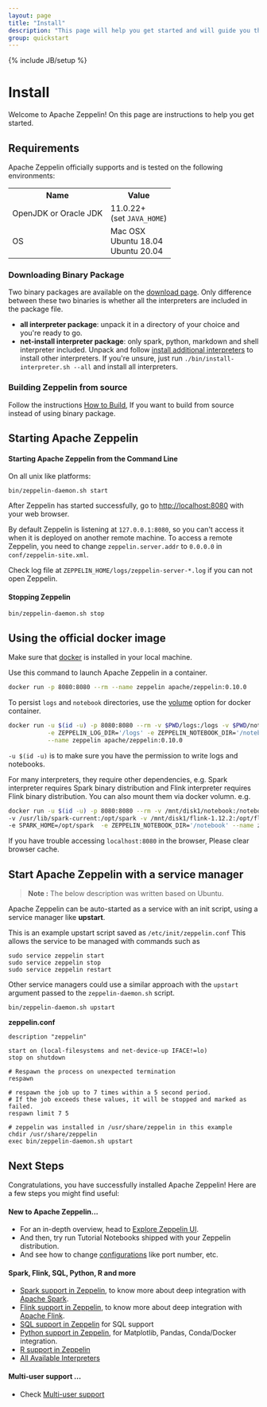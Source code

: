 ```yaml
---
layout: page
title: "Install"
description: "This page will help you get started and will guide you through installing Apache Zeppelin and running it in the command line."
group: quickstart
---
```

<!--
Licensed under the Apache License, Version 2.0 (the "License");
you may not use this file except in compliance with the License.
You may obtain a copy of the License at

http://www.apache.org/licenses/LICENSE-2.0

Unless required by applicable law or agreed to in writing, software
distributed under the License is distributed on an "AS IS" BASIS,
WITHOUT WARRANTIES OR CONDITIONS OF ANY KIND, either express or implied.
See the License for the specific language governing permissions and
limitations under the License.
-->
{% include JB/setup %}

# Install 

<div id="toc"></div>

Welcome to Apache Zeppelin! On this page are instructions to help you get started.

## Requirements 

Apache Zeppelin officially supports and is tested on the following environments:

<table class="table-configuration">
  <tr>
    <th>Name</th>
    <th>Value</th>
  </tr>
  <tr>
    <td>OpenJDK or Oracle JDK</td>
    <td>11.0.22+<br /> (set <code>JAVA_HOME</code>)</td>
  </tr>
  <tr>
    <td>OS</td>
    <td>Mac OSX <br/> Ubuntu 18.04 <br/> Ubuntu 20.04</td>
  </tr>
</table>

### Downloading Binary Package

Two binary packages are available on the [download page](http://zeppelin.apache.org/download.html). Only difference between these two binaries is whether all the interpreters are included in the package file.

- **all interpreter package**: unpack it in a directory of your choice and you're ready to go.
- **net-install interpreter package**: only spark, python, markdown and shell interpreter included. Unpack and follow [install additional interpreters](../usage/interpreter/installation.html) to install other interpreters. If you're unsure, just run `./bin/install-interpreter.sh --all` and install all interpreters.

### Building Zeppelin from source

Follow the instructions [How to Build](../setup/basics/how_to_build.html), If you want to build from source instead of using binary package.

## Starting Apache Zeppelin

#### Starting Apache Zeppelin from the Command Line

On all unix like platforms:

```
bin/zeppelin-daemon.sh start
```

After Zeppelin has started successfully, go to [http://localhost:8080](http://localhost:8080) with your web browser.

By default Zeppelin is listening at `127.0.0.1:8080`, so you can't access it when it is deployed on another remote machine.
To access a remote Zeppelin, you need to change `zeppelin.server.addr` to `0.0.0.0` in `conf/zeppelin-site.xml`.

Check log file at `ZEPPELIN_HOME/logs/zeppelin-server-*.log` if you can not open Zeppelin.

#### Stopping Zeppelin

```
bin/zeppelin-daemon.sh stop
```


## Using the official docker image

Make sure that [docker](https://www.docker.com/community-edition) is installed in your local machine.  

Use this command to launch Apache Zeppelin in a container.

```bash
docker run -p 8080:8080 --rm --name zeppelin apache/zeppelin:0.10.0

```

To persist `logs` and `notebook` directories, use the [volume](https://docs.docker.com/engine/reference/commandline/run/#mount-volume--v-read-only) option for docker container.

```bash
docker run -u $(id -u) -p 8080:8080 --rm -v $PWD/logs:/logs -v $PWD/notebook:/notebook \
           -e ZEPPELIN_LOG_DIR='/logs' -e ZEPPELIN_NOTEBOOK_DIR='/notebook' \
           --name zeppelin apache/zeppelin:0.10.0
```

`-u $(id -u)` is to make sure you have the permission to write logs and notebooks. 

For many interpreters, they require other dependencies, e.g. Spark interpreter requires Spark binary distribution
and Flink interpreter requires Flink binary distribution. You can also mount them via docker volumn. e.g.

```bash
docker run -u $(id -u) -p 8080:8080 --rm -v /mnt/disk1/notebook:/notebook \
-v /usr/lib/spark-current:/opt/spark -v /mnt/disk1/flink-1.12.2:/opt/flink -e FLINK_HOME=/opt/flink  \
-e SPARK_HOME=/opt/spark  -e ZEPPELIN_NOTEBOOK_DIR='/notebook' --name zeppelin apache/zeppelin:0.10.0
```

If you have trouble accessing `localhost:8080` in the browser, Please clear browser cache.


## Start Apache Zeppelin with a service manager

> **Note :** The below description was written based on Ubuntu.

Apache Zeppelin can be auto-started as a service with an init script, using a service manager like **upstart**.

This is an example upstart script saved as `/etc/init/zeppelin.conf`
This allows the service to be managed with commands such as

```
sudo service zeppelin start  
sudo service zeppelin stop  
sudo service zeppelin restart
```

Other service managers could use a similar approach with the `upstart` argument passed to the `zeppelin-daemon.sh` script.

```
bin/zeppelin-daemon.sh upstart
```

**zeppelin.conf**

```aconf
description "zeppelin"

start on (local-filesystems and net-device-up IFACE!=lo)
stop on shutdown

# Respawn the process on unexpected termination
respawn

# respawn the job up to 7 times within a 5 second period.
# If the job exceeds these values, it will be stopped and marked as failed.
respawn limit 7 5

# zeppelin was installed in /usr/share/zeppelin in this example
chdir /usr/share/zeppelin
exec bin/zeppelin-daemon.sh upstart
```


## Next Steps

Congratulations, you have successfully installed Apache Zeppelin! Here are a few steps you might find useful:

#### New to Apache Zeppelin...
 * For an in-depth overview, head to [Explore Zeppelin UI](../quickstart/explore_ui.html).
 * And then, try run Tutorial Notebooks shipped with your Zeppelin distribution.
 * And see how to change [configurations](../setup/operation/configuration.html) like port number, etc.

#### Spark, Flink, SQL, Python, R and more 
 * [Spark support in Zeppelin](./spark_with_zeppelin.html), to know more about deep integration with [Apache Spark](http://spark.apache.org/). 
 * [Flink support in Zeppelin](./flink_with_zeppelin.html), to know more about deep integration with [Apache Flink](http://flink.apache.org/).
 * [SQL support in Zeppelin](./sql_with_zeppelin.html) for SQL support
 * [Python support in Zeppelin](./python_with_zeppelin.html), for Matplotlib, Pandas, Conda/Docker integration.
 * [R support in Zeppelin](./r_with_zeppelin.html)
 * [All Available Interpreters](../#available-interpreters)

#### Multi-user support ...
 * Check [Multi-user support](../setup/basics/multi_user_support.html)


